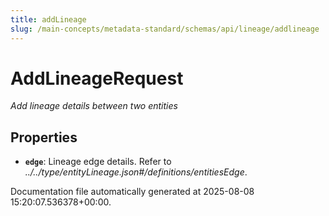 ```yaml
---
title: addLineage
slug: /main-concepts/metadata-standard/schemas/api/lineage/addlineage
---
```


# AddLineageRequest

*Add lineage details between two entities*

## Properties

- **`edge`**: Lineage edge details. Refer to *../../type/entityLineage.json#/definitions/entitiesEdge*.


Documentation file automatically generated at 2025-08-08 15:20:07.536378+00:00.
